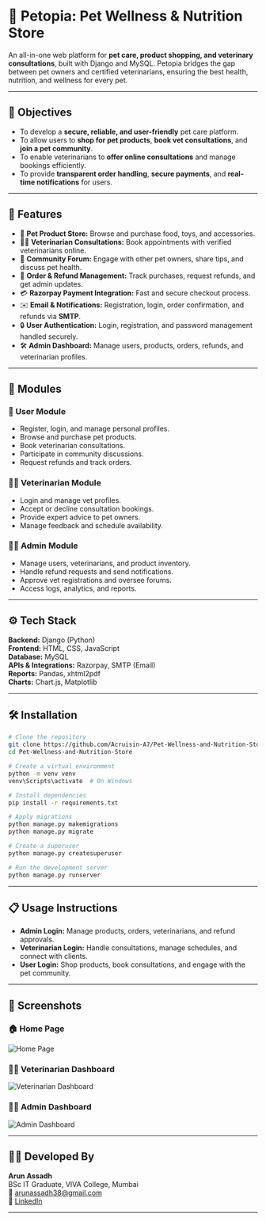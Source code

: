 # 🐾 Petopia: Pet Wellness & Nutrition Store

An all-in-one web platform for **pet care, product shopping, and veterinary consultations**, built with Django and MySQL. Petopia bridges the gap between pet owners and certified veterinarians, ensuring the best health, nutrition, and wellness for every pet.

---

## 🎯 Objectives

- To develop a **secure, reliable, and user-friendly** pet care platform.  
- To allow users to **shop for pet products**, **book vet consultations**, and **join a pet community**.  
- To enable veterinarians to **offer online consultations** and manage bookings efficiently.  
- To provide **transparent order handling**, **secure payments**, and **real-time notifications** for users.

---

## 🚀 Features

- 🐶 **Pet Product Store:** Browse and purchase food, toys, and accessories.  
- 👨‍⚕️ **Veterinarian Consultations:** Book appointments with verified veterinarians online.  
- 💬 **Community Forum:** Engage with other pet owners, share tips, and discuss pet health.  
- 🧾 **Order & Refund Management:** Track purchases, request refunds, and get admin updates.  
- 💳 **Razorpay Payment Integration:** Fast and secure checkout process.  
- ✉️ **Email & Notifications:** Registration, login, order confirmation, and refunds via **SMTP**.  
- 🔒 **User Authentication:** Login, registration, and password management handled securely.   
- 🛠️ **Admin Dashboard:** Manage users, products, orders, refunds, and veterinarian profiles.  

---

## 🧱 Modules

### 👤 User Module
- Register, login, and manage personal profiles.  
- Browse and purchase pet products.  
- Book veterinarian consultations.  
- Participate in community discussions.  
- Request refunds and track orders.

### 👨‍⚕️ Veterinarian Module
- Login and manage vet profiles.  
- Accept or decline consultation bookings.  
- Provide expert advice to pet owners.  
- Manage feedback and schedule availability.

### 🧑‍💼 Admin Module
- Manage users, veterinarians, and product inventory.  
- Handle refund requests and send notifications.  
- Approve vet registrations and oversee forums.  
- Access logs, analytics, and reports.

---

## ⚙️ Tech Stack

**Backend:** Django (Python)  
**Frontend:** HTML, CSS, JavaScript  
**Database:** MySQL  
**APIs & Integrations:** Razorpay, SMTP (Email)  
**Reports:** Pandas, xhtml2pdf  
**Charts:** Chart.js, Matplotlib  

---

## 🛠️ Installation

```bash
# Clone the repository
git clone https://github.com/Acruisin-A7/Pet-Wellness-and-Nutrition-Store.git
cd Pet-Wellness-and-Nutrition-Store

# Create a virtual environment
python -m venv venv
venv\Scripts\activate  # On Windows

# Install dependencies
pip install -r requirements.txt

# Apply migrations
python manage.py makemigrations
python manage.py migrate

# Create a superuser
python manage.py createsuperuser

# Run the development server
python manage.py runserver
```

---

## 📋 Usage Instructions

- **Admin Login:** Manage products, orders, veterinarians, and refund approvals.  
- **Veterinarian Login:** Handle consultations, manage schedules, and connect with clients.  
- **User Login:** Shop products, book consultations, and engage with the pet community.  

---

## 📸 Screenshots

### 🏠 Home Page
![Home Page](screenshots/homepage.png)

### 👨‍⚕️ Veterinarian Dashboard
![Veterinarian Dashboard](screenshots/vet_dashboard.png)

### 🧑‍💼 Admin Dashboard
![Admin Dashboard](screenshots/admin_dashboard.png)

---

## 🧑‍💻 Developed By

**Arun Assadh**  
BSc IT Graduate, VIVA College, Mumbai  
📧 [arunassadh38@gmail.com](mailto:arunassadh38@gmail.com)  
🔗 [LinkedIn](https://linkedin.com/in/arunassadh)

---


